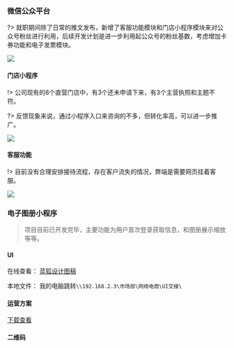 ### 微信公众平台

?> 就职期间除了日常的推文发布，新增了客服功能模块和门店小程序模块来对公众号粉丝进行利用，后续开发计划是进一步利用起公众号的粉丝基数，考虑增加卡券功能和电子发票模块。

![](https://www.showdoc.cc/server/api/common/visitfile/sign/67eab371585f6a0287514ef97d4a51ee?showdoc=.jpg)

#### 门店小程序

!> 公司现有的8个直营门店中，有3个还未申请下来，有3个主营执照和主题不符。 

?> 反馈现象来说，通过小程序入口来咨询的不多，但转化率高，可以进一步推广。

![](https://www.showdoc.cc/server/api/common/visitfile/sign/ef8431fc045a2e4450eb5d2c1cccb2ee?showdoc=.jpg)

#### 客服功能

!> 目前没有合理安排接待流程，存在客户流失的情况，弊端是需要网页挂着客服。

![](https://www.showdoc.cc/server/api/common/visitfile/sign/d5877234fe3164bfa32223489798f80b?showdoc=.jpg)

### 电子图册小程序

> 项目目前已开发完毕，主要功能为用户首次登录获取信息，和图册展示缩放等等。

#### UI

在线查看： [蓝狐设计图稿](https://lanhuapp.com/web/#/item/project/board?pid=9b0873d5-c127-4d17-8c95-b11157a6c4dc "蓝狐设计图稿")

本地文件： 我的电脑跳转`\\192.168.2.3\市场部\网络电商\UI交接\`

#### 运营方案

[下载查看](https://cdn.welshine.com/Ebook.xlsx "小程序运营方案")

#### 二维码